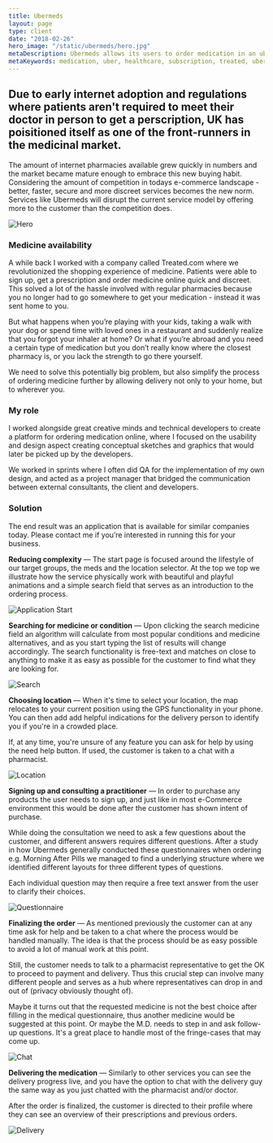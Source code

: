 ```yaml
---
title: Ubermeds
layout: page
type: client
date: "2018-02-26"
hero_image: "/static/ubermeds/hero.jpg"
metaDescription: Ubermeds allows its users to order medication in an uberesque way, whereven and whenever they are in the UK.
metaKeywords: medication, uber, healthcare, subscription, treated, ubermeds, medication
---
```


## Due to early internet adoption and regulations where patients aren't required to meet their doctor in person to get a perscription, UK has poisitioned itself as one of the front-runners in the medicinal market.

The amount of internet pharmacies available grew quickly in numbers and the market became mature enough to embrace this new buying habit. Considering the amount of competition in todays e-commerce landscape - better, faster, secure and more discreet services becomes the new norm. Services like Ubermeds will disrupt the current service model by offering more to the customer than the competition does.

![Hero](/static/ubermeds/hero.jpg)

### Medicine availability

A while back I worked with a company called Treated.com where we revolutionized the shopping experience of medicine. Patients were able to sign up, get a prescription and order medicine online quick and discreet. This solved a lot of the hassle involved with regular pharmacies because you no longer had to go somewhere to get your medication - instead it was sent home to you.

But what happens when you’re playing with your kids, taking a walk with your dog or spend time with loved ones in a restaurant and suddenly realize that you forgot your inhaler at home? Or what if you’re abroad and you need a certain type of medication but you don’t really know where the closest pharmacy is, or you lack the strength to go there yourself.

We need to solve this potentially big problem, but also simplify the process of ordering medicine further by allowing delivery not only to your home, but to wherever you.

### My role

I worked alongside great creative minds and technical developers to create a platform for ordering medication online, where I focused on the usability and design aspect creating conceptual sketches and graphics that would later be picked up by the developers.

We worked in sprints where I often did QA for the implementation of my own design, and acted as a project manager that bridged the communication between external consultants, the client and developers.

### Solution

The end result was an application that is available for similar companies today. Please contact me if you’re interested in running this for your business.

**Reducing complexity** — The start page is focused around the lifestyle of our target groups, the meds and the location selector. At the top we top we illustrate how the service physically work with beautiful and playful animations and a simple search field that serves as an introduction to the ordering process.

![Application Start](/static/ubermeds/start.jpg)

**Searching for medicine or condition** — Upon clicking the search medicine field an algorithm will calculate from most popular conditions and medicine alternatives, and as you start typing the list of results will change accordingly. The search functionality is free-text and matches on close to anything to make it as easy as possible for the customer to find what they are looking for.

![Search](/static/ubermeds/search.jpg)

**Choosing location** — When it's time to select your location, the map relocates to your current position using the GPS functionality in your phone. You can then add add helpful indications for the delivery person to identify you if you're in a crowded place.

If, at any time, you're unsure of any feature you can ask for help by using the need help button. If used, the customer is taken to a chat with a pharmacist.

![Location](/static/ubermeds/location.jpg)

**Signing up and consulting a practitioner** — In order to purchase any products the user needs to sign up, and just like in most e-Commerce environment this would be done after the customer has shown intent of purchase.

While doing the consultation we need to ask a few questions about the customer, and different answers requires different questions. After a study in how Ubermeds generally conducted these questionnaires when ordering e.g. Morning After Pills we managed to find a underlying structure where we identified different layouts for three different types of questions.

Each individual question may then require a free text answer from the user to clarify their choices.

![Questionnaire](/static/ubermeds/questionnaire.jpg)

**Finalizing the order** — As mentioned previously the customer can at any time ask for help and be taken to a chat where the process would be handled manually. The idea is that the process should be as easy possible to avoid a lot of manual work at this point.

Still, the customer needs to talk to a pharmacist representative to get the OK to proceed to payment and delivery. Thus this crucial step can involve many different people and serves as a hub where representatives can drop in and out of (privacy obviously thought of).

Maybe it turns out that the requested medicine is not the best choice after filling in the medical questionnaire, thus another medicine would be suggested at this point. Or maybe the M.D. needs to step in and ask follow-up questions. It's a great place to handle most of the fringe-cases that may come up.

![Chat](/static/ubermeds/chat.jpg)

**Delivering the medication** — Similarly to other services you can see the delivery progress live, and you have the option to chat with the delivery guy the same way as you just chatted with the pharmacist and/or doctor.

After the order is finalized, the customer is directed to their profile where they can see an overview of their prescriptions and previous orders.

![Delivery](/static/ubermeds/delivery.jpg)

